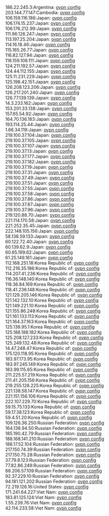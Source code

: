 186.22.245.3:Argentina: [ovpn config](vpn/186_22_245_3.ovpn)  
203.144.77.147:Cambodia: [ovpn config](vpn/203_144_77_147.ovpn)  
106.159.116.186:Japan: [ovpn config](vpn/106_159_116_186.ovpn)  
106.174.15.237:Japan: [ovpn config](vpn/106_174_15_237.ovpn)  
106.176.212.99:Japan: [ovpn config](vpn/106_176_212_99.ovpn)  
111.96.126.247:Japan: [ovpn config](vpn/111_96_126_247.ovpn)  
113.197.25.204:Japan: [ovpn config](vpn/113_197_25_204.ovpn)  
114.16.18.46:Japan: [ovpn config](vpn/114_16_18_46.ovpn)  
115.165.26.77:Japan: [ovpn config](vpn/115_165_26_77.ovpn)  
116.82.127.94:Japan: [ovpn config](vpn/116_82_127_94.ovpn)  
118.159.108.111:Japan: [ovpn config](vpn/118_159_108_111.ovpn)  
124.211.192.57:Japan: [ovpn config](vpn/124_211_192_57.ovpn)  
124.44.112.155:Japan: [ovpn config](vpn/124_44_112_155.ovpn)  
125.11.231.229:Japan: [ovpn config](vpn/125_11_231_229.ovpn)  
125.198.42.151:Japan: [ovpn config](vpn/125_198_42_151.ovpn)  
126.208.123.206:Japan: [ovpn config](vpn/126_208_123_206.ovpn)  
126.217.201.240:Japan: [ovpn config](vpn/126_217_201_240.ovpn)  
126.77.139.139:Japan: [ovpn config](vpn/126_77_139_139.ovpn)  
14.3.233.162:Japan: [ovpn config](vpn/14_3_233_162.ovpn)  
153.201.33.138:Japan: [ovpn config](vpn/153_201_33_138.ovpn)  
157.65.54.92:Japan: [ovpn config](vpn/157_65_54_92.ovpn)  
164.70.136.183:Japan: [ovpn config](vpn/164_70_136_183.ovpn)  
193.114.25.44:Japan: [ovpn config](vpn/193_114_25_44.ovpn)  
1.66.34.119:Japan: [ovpn config](vpn/1_66_34_119.ovpn)  
219.100.37.104:Japan: [ovpn config](vpn/219_100_37_104.ovpn)  
219.100.37.105:Japan: [ovpn config](vpn/219_100_37_105.ovpn)  
219.100.37.107:Japan: [ovpn config](vpn/219_100_37_107.ovpn)  
219.100.37.13:Japan: [ovpn config](vpn/219_100_37_13.ovpn)  
219.100.37.177:Japan: [ovpn config](vpn/219_100_37_177.ovpn)  
219.100.37.182:Japan: [ovpn config](vpn/219_100_37_182.ovpn)  
219.100.37.19:Japan: [ovpn config](vpn/219_100_37_19.ovpn)  
219.100.37.31:Japan: [ovpn config](vpn/219_100_37_31.ovpn)  
219.100.37.49:Japan: [ovpn config](vpn/219_100_37_49.ovpn)  
219.100.37.51:Japan: [ovpn config](vpn/219_100_37_51.ovpn)  
219.100.37.55:Japan: [ovpn config](vpn/219_100_37_55.ovpn)  
219.100.37.58:Japan: [ovpn config](vpn/219_100_37_58.ovpn)  
219.100.37.86:Japan: [ovpn config](vpn/219_100_37_86.ovpn)  
219.100.37.87:Japan: [ovpn config](vpn/219_100_37_87.ovpn)  
219.100.37.96:Japan: [ovpn config](vpn/219_100_37_96.ovpn)  
219.120.88.70:Japan: [ovpn config](vpn/219_120_88_70.ovpn)  
221.114.170.58:Japan: [ovpn config](vpn/221_114_170_58.ovpn)  
221.252.35.45:Japan: [ovpn config](vpn/221_252_35_45.ovpn)  
222.148.105.156:Japan: [ovpn config](vpn/222_148_105_156.ovpn)  
58.138.59.133:Japan: [ovpn config](vpn/58_138_59_133.ovpn)  
60.122.72.40:Japan: [ovpn config](vpn/60_122_72_40.ovpn)  
60.139.62.9:Japan: [ovpn config](vpn/60_139_62_9.ovpn)  
60.65.199.62:Japan: [ovpn config](vpn/60_65_199_62.ovpn)  
61.25.149.161:Japan: [ovpn config](vpn/61_25_149_161.ovpn)  
112.168.251.18:Korea Republic of: [ovpn config](vpn/112_168_251_18.ovpn)  
112.216.35.186:Korea Republic of: [ovpn config](vpn/112_216_35_186.ovpn)  
114.207.41.236:Korea Republic of: [ovpn config](vpn/114_207_41_236.ovpn)  
116.36.148.140:Korea Republic of: [ovpn config](vpn/116_36_148_140.ovpn)  
118.36.84.169:Korea Republic of: [ovpn config](vpn/118_36_84_169.ovpn)  
118.41.236.148:Korea Republic of: [ovpn config](vpn/118_41_236_148.ovpn)  
121.129.205.146:Korea Republic of: [ovpn config](vpn/121_129_205_146.ovpn)  
121.142.132.10:Korea Republic of: [ovpn config](vpn/121_142_132_10.ovpn)  
121.149.221.10:Korea Republic of: [ovpn config](vpn/121_149_221_10.ovpn)  
121.155.86.248:Korea Republic of: [ovpn config](vpn/121_155_86_248.ovpn)  
121.161.133.113:Korea Republic of: [ovpn config](vpn/121_161_133_113.ovpn)  
121.164.37.163:Korea Republic of: [ovpn config](vpn/121_164_37_163.ovpn)  
125.139.95.1:Korea Republic of: [ovpn config](vpn/125_139_95_1.ovpn)  
125.188.188.182:Korea Republic of: [ovpn config](vpn/125_188_188_182.ovpn)  
125.208.127.233:Korea Republic of: [ovpn config](vpn/125_208_127_233.ovpn)  
125.249.132.48:Korea Republic of: [ovpn config](vpn/125_249_132_48.ovpn)  
14.47.248.47:Korea Republic of: [ovpn config](vpn/14_47_248_47.ovpn)  
175.120.118.95:Korea Republic of: [ovpn config](vpn/175_120_118_95.ovpn)  
183.97.173.95:Korea Republic of: [ovpn config](vpn/183_97_173_95.ovpn)  
183.97.245.149:Korea Republic of: [ovpn config](vpn/183_97_245_149.ovpn)  
183.99.115.65:Korea Republic of: [ovpn config](vpn/183_99_115_65.ovpn)  
211.225.57.219:Korea Republic of: [ovpn config](vpn/211_225_57_219.ovpn)  
211.41.205.156:Korea Republic of: [ovpn config](vpn/211_41_205_156.ovpn)  
219.255.128.225:Korea Republic of: [ovpn config](vpn/219_255_128_225.ovpn)  
221.138.58.147:Korea Republic of: [ovpn config](vpn/221_138_58_147.ovpn)  
221.151.156.106:Korea Republic of: [ovpn config](vpn/221_151_156_106.ovpn)  
222.107.229.70:Korea Republic of: [ovpn config](vpn/222_107_229_70.ovpn)  
59.15.75.133:Korea Republic of: [ovpn config](vpn/59_15_75_133.ovpn)  
59.17.38.123:Korea Republic of: [ovpn config](vpn/59_17_38_123.ovpn)  
59.4.51.20:Korea Republic of: [ovpn config](vpn/59_4_51_20.ovpn)  
109.126.36.250:Russian Federation: [ovpn config](vpn/109_126_36_250.ovpn)  
164.138.94.50:Russian Federation: [ovpn config](vpn/164_138_94_50.ovpn)  
185.190.42.79:Russian Federation: [ovpn config](vpn/185_190_42_79.ovpn)  
188.168.141.210:Russian Federation: [ovpn config](vpn/188_168_141_210.ovpn)  
188.17.52.104:Russian Federation: [ovpn config](vpn/188_17_52_104.ovpn)  
217.150.74.39:Russian Federation: [ovpn config](vpn/217_150_74_39.ovpn)  
217.150.75.28:Russian Federation: [ovpn config](vpn/217_150_75_28.ovpn)  
37.79.8.123:Russian Federation: [ovpn config](vpn/37_79_8_123.ovpn)  
77.82.86.249:Russian Federation: [ovpn config](vpn/77_82_86_249.ovpn)  
88.206.57.109:Russian Federation: [ovpn config](vpn/88_206_57_109.ovpn)  
92.37.229.10:Russian Federation: [ovpn config](vpn/92_37_229_10.ovpn)  
94.181.121.202:Russian Federation: [ovpn config](vpn/94_181_121_202.ovpn)  
72.219.126.16:United States: [ovpn config](vpn/72_219_126_16.ovpn)  
171.241.64.227:Viet Nam: [ovpn config](vpn/171_241_64_227.ovpn)  
183.81.125.124:Viet Nam: [ovpn config](vpn/183_81_125_124.ovpn)  
1.55.239.76:Viet Nam: [ovpn config](vpn/1_55_239_76.ovpn)  
42.114.233.58:Viet Nam: [ovpn config](vpn/42_114_233_58.ovpn)  
